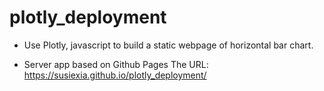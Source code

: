 # plotly_deployment

- Use Plotly, javascript to build a static webpage of horizontal bar chart.

- Server app based on Github Pages
The URL: <https://susiexia.github.io/plotly_deployment/>
